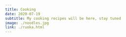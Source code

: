 ```yaml
---
title: Cooking
date: 2020-07-19
subtitle: My cooking recipes will be here, stay tuned
image: ./noodles.jpg
link: ./ruoka.html
---
```

